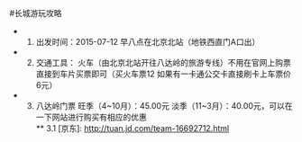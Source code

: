 #长城游玩攻略
* 1. 出发时间：2015-07-12 早八点在北京北站（地铁西直门A口出）
* 2. 交通工具： 火车（由北京北站开往八达岭的旅游专线）不用在官网上购票直接到车片买票即可（买火车票12 如果有一卡通公交卡直接刷卡上车票价6元）
* 3. 八达岭门票 旺季（4~10月）：45.00元 淡季（11~3月）：40.00元，可以在一下网站进行购买有相应的优惠</br>
** 3.1 [京东]:	http://tuan.jd.com/team-16692712.html
